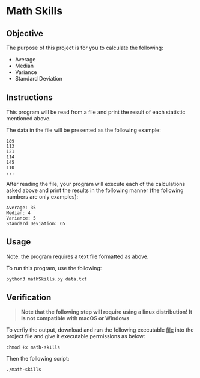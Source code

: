 # Math Skills

## Objective

The purpose of this project is for you to calculate the following:

- Average
- Median
- Variance
- Standard Deviation

## Instructions

This program will be read from a file and print the result of each statistic mentioned above. 

The data in the file will be presented as the following example:

```console
189
113
121
114
145
110
...
```
After reading the file, your program will execute each of the calculations asked above and print the results in the following manner (the following numbers are only examples):

```console
Average: 35
Median: 4
Variance: 5
Standard Deviation: 65
```

## Usage

Note: the program requires a text file formatted as above.

To run this program, use the following:

```console
python3 mathSkills.py data.txt
```

## Verification
>**Note that the following step will require using a linux distribution! It is not compatible with macOS or Windows**

To verfiy the output, download and run the following executable [file](https://assets.01-edu.org/stats-projects/math-skills) into the project file and give it executable permissions as below:

```
chmod +x math-skills
```

Then the following script:
```
./math-skills
```




